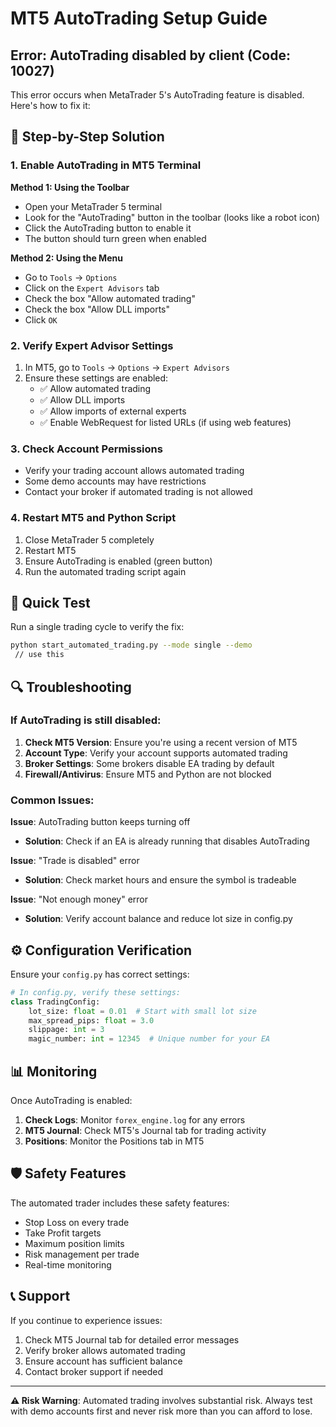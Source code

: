# MT5 AutoTrading Setup Guide

## Error: AutoTrading disabled by client (Code: 10027)

This error occurs when MetaTrader 5's AutoTrading feature is disabled. Here's how to fix it:

## 🔧 Step-by-Step Solution

### 1. Enable AutoTrading in MT5 Terminal

**Method 1: Using the Toolbar**
- Open your MetaTrader 5 terminal
- Look for the "AutoTrading" button in the toolbar (looks like a robot icon)
- Click the AutoTrading button to enable it
- The button should turn green when enabled

**Method 2: Using the Menu**
- Go to `Tools` → `Options`
- Click on the `Expert Advisors` tab
- Check the box "Allow automated trading"
- Check the box "Allow DLL imports"
- Click `OK`

### 2. Verify Expert Advisor Settings

1. In MT5, go to `Tools` → `Options` → `Expert Advisors`
2. Ensure these settings are enabled:
   - ✅ Allow automated trading
   - ✅ Allow DLL imports
   - ✅ Allow imports of external experts
   - ✅ Enable WebRequest for listed URLs (if using web features)

### 3. Check Account Permissions

- Verify your trading account allows automated trading
- Some demo accounts may have restrictions
- Contact your broker if automated trading is not allowed

### 4. Restart MT5 and Python Script

1. Close MetaTrader 5 completely
2. Restart MT5
3. Ensure AutoTrading is enabled (green button)
4. Run the automated trading script again

## 🚀 Quick Test

Run a single trading cycle to verify the fix:

```bash
python start_automated_trading.py --mode single --demo
 // use this
```

## 🔍 Troubleshooting

### If AutoTrading is still disabled:

1. **Check MT5 Version**: Ensure you're using a recent version of MT5
2. **Account Type**: Verify your account supports automated trading
3. **Broker Settings**: Some brokers disable EA trading by default
4. **Firewall/Antivirus**: Ensure MT5 and Python are not blocked

### Common Issues:

**Issue**: AutoTrading button keeps turning off
- **Solution**: Check if an EA is already running that disables AutoTrading

**Issue**: "Trade is disabled" error
- **Solution**: Check market hours and ensure the symbol is tradeable

**Issue**: "Not enough money" error
- **Solution**: Verify account balance and reduce lot size in config.py

## ⚙️ Configuration Verification

Ensure your `config.py` has correct settings:

```python
# In config.py, verify these settings:
class TradingConfig:
    lot_size: float = 0.01  # Start with small lot size
    max_spread_pips: float = 3.0
    slippage: int = 3
    magic_number: int = 12345  # Unique number for your EA
```

## 📊 Monitoring

Once AutoTrading is enabled:

1. **Check Logs**: Monitor `forex_engine.log` for any errors
2. **MT5 Journal**: Check MT5's Journal tab for trading activity
3. **Positions**: Monitor the Positions tab in MT5

## 🛡️ Safety Features

The automated trader includes these safety features:
- Stop Loss on every trade
- Take Profit targets
- Maximum position limits
- Risk management per trade
- Real-time monitoring

## 📞 Support

If you continue to experience issues:

1. Check MT5 Journal tab for detailed error messages
2. Verify broker allows automated trading
3. Ensure account has sufficient balance
4. Contact broker support if needed

---

**⚠️ Risk Warning**: Automated trading involves substantial risk. Always test with demo accounts first and never risk more than you can afford to lose.
